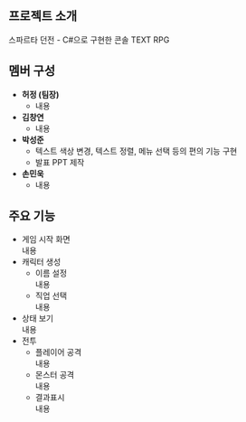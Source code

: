 ## 프로젝트 소개
스파르타 던전 - C#으로 구현한 콘솔 TEXT RPG

## 멤버 구성
- __허정 (팀장)__
  - 내용  
- __김창연__
  - 내용
- __박성준__
  - 텍스트 색상 변경, 텍스트 정렬, 메뉴 선택 등의 편의 기능 구현
  - 발표 PPT 제작
- __손민욱__
  - 내용

## 주요 기능
- 게임 시작 화면  
    내용
- 캐릭터 생성
  - 이름 설정  
    내용
  - 직업 선택  
    내용
- 상태 보기  
    내용
- 전투
  - 플레이어 공격  
    내용
  - 몬스터 공격  
    내용
  - 결과표시  
    내용
